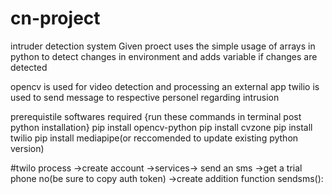 # cn-project
intruder detection system
Given proect uses the simple usage of arrays in python to detect changes in environment and adds variable if changes are detected

opencv is used for video detection and processing
an external app twilio is used to send message to respective personel regarding intrusion

prerequistile softwares required
{run these commands in terminal post python installation}
pip install opencv-python
pip install cvzone
pip install twilio
pip install mediapipe(or reccomended to update existing python version)


#twilo process
->create account
->services-> send an sms
->get a trial phone no(be sure to copy auth token)
->create addition function sendsms():
